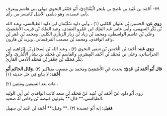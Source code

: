 ٧٩- أَحْمَد بن عُبَيد بن ناصح بن بلنجر الْبَغْدَادِيّ، أَبُو جَعْفَر النحوي مولى بني هاشم ويعرف بأبي عصيدة، وهو ديلمي الأصل كانبسر من رأى.

**رَوَى عَن:** الحسين بْن علوان الكلبي (١) ، وأبي داود سُلَيْمان ابن داود الطيالسي، وعبد الله بْن بَكْر السهمي، وأبي عامر عَبد المَلِك ابن عَمْرو العقدي، وعبد الملك بْن قريب الأَصْمَعِيّ، وعلي بْن عاصم الواسطي، ومحمد بْن زياد بْن زبار الزباري الكلبي، ومحمد بْن عُمَر بْن واقد الواقدي، ومحمد بْن مصعب القرقساني، ويزيد بْن هارون.

**رَوَى عَنه:** أَحْمَد بْن الْحَسَن بْن شقير النحوي (٢) ، وعبد الله بْن إسحاق بْن إِبْرَاهِيم ابن الخراساني، وعلي بن مُحَمَّد بْن أَحْمَد المِصْرِي، والقاسم بْن مُحَمَّد بن بشار الأَنْبارِيّ، وأَبُو بَكْر مُحَمَّد بْن جَعْفَر بْن مُحَمَّد الآدمي القارئ.

**قال أَبُو أَحْمَد بْن عَدِيّ:** يحدث عَنِ الأَصْمَعِيّ ومحمد بن مصعب بمناكير (٣) .**وَقَال الحاكم أَبُو أَحْمَد:** لا يتابع فِي جل حديثه (١) .

مات بعد السبعين ومئتين (٢) .

روى أَبُو داود عَنْ أَحْمَد بْن عُبَيد عَنْ مُحَمَّد بْن سعد كاتب الواقدي عَن أَبِي الوليد الطيالسي،** قال:** يقولون قبيصة بْن وقاص لَهُ صحبة.

**فقيل:** إنه أَبُو عصيدة (٣) ،** وقيل:** أَحْمَد بْن عُبَيد بْن سهيل.